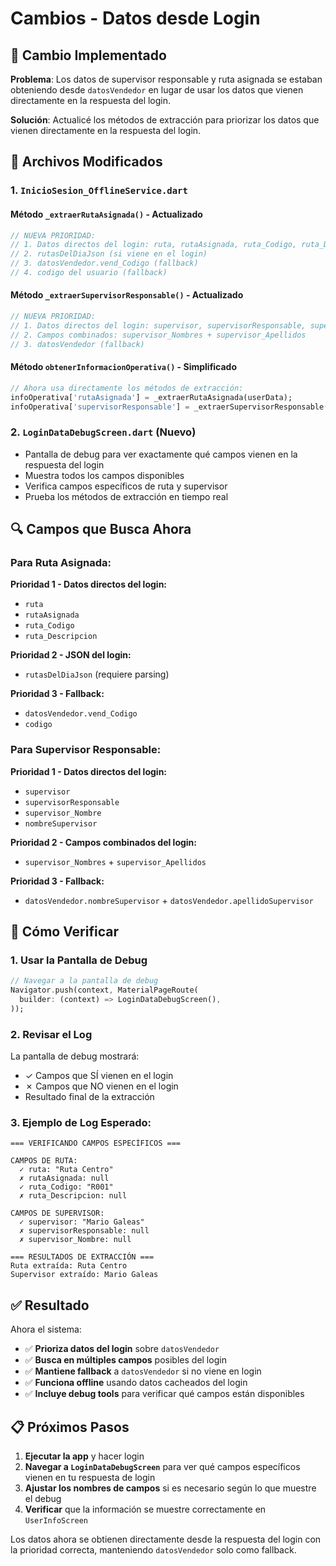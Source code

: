# Cambios - Datos desde Login

## 🎯 Cambio Implementado

**Problema**: Los datos de supervisor responsable y ruta asignada se estaban obteniendo desde `datosVendedor` en lugar de usar los datos que vienen directamente en la respuesta del login.

**Solución**: Actualicé los métodos de extracción para priorizar los datos que vienen directamente en la respuesta del login.

## 📁 Archivos Modificados

### 1. `InicioSesion_OfflineService.dart`

#### Método `_extraerRutaAsignada()` - Actualizado
```dart
// NUEVA PRIORIDAD:
// 1. Datos directos del login: ruta, rutaAsignada, ruta_Codigo, ruta_Descripcion
// 2. rutasDelDiaJson (si viene en el login)
// 3. datosVendedor.vend_Codigo (fallback)
// 4. codigo del usuario (fallback)
```

#### Método `_extraerSupervisorResponsable()` - Actualizado
```dart
// NUEVA PRIORIDAD:
// 1. Datos directos del login: supervisor, supervisorResponsable, supervisor_Nombre, nombreSupervisor
// 2. Campos combinados: supervisor_Nombres + supervisor_Apellidos
// 3. datosVendedor (fallback)
```

#### Método `obtenerInformacionOperativa()` - Simplificado
```dart
// Ahora usa directamente los métodos de extracción:
infoOperativa['rutaAsignada'] = _extraerRutaAsignada(userData);
infoOperativa['supervisorResponsable'] = _extraerSupervisorResponsable(userData);
```

### 2. `LoginDataDebugScreen.dart` (Nuevo)
- Pantalla de debug para ver exactamente qué campos vienen en la respuesta del login
- Muestra todos los campos disponibles
- Verifica campos específicos de ruta y supervisor
- Prueba los métodos de extracción en tiempo real

## 🔍 Campos que Busca Ahora

### Para Ruta Asignada:
**Prioridad 1 - Datos directos del login:**
- `ruta`
- `rutaAsignada`
- `ruta_Codigo`
- `ruta_Descripcion`

**Prioridad 2 - JSON del login:**
- `rutasDelDiaJson` (requiere parsing)

**Prioridad 3 - Fallback:**
- `datosVendedor.vend_Codigo`
- `codigo`

### Para Supervisor Responsable:
**Prioridad 1 - Datos directos del login:**
- `supervisor`
- `supervisorResponsable`
- `supervisor_Nombre`
- `nombreSupervisor`

**Prioridad 2 - Campos combinados del login:**
- `supervisor_Nombres` + `supervisor_Apellidos`

**Prioridad 3 - Fallback:**
- `datosVendedor.nombreSupervisor` + `datosVendedor.apellidoSupervisor`

## 🚀 Cómo Verificar

### 1. Usar la Pantalla de Debug
```dart
// Navegar a la pantalla de debug
Navigator.push(context, MaterialPageRoute(
  builder: (context) => LoginDataDebugScreen(),
));
```

### 2. Revisar el Log
La pantalla de debug mostrará:
- ✓ Campos que SÍ vienen en el login
- ✗ Campos que NO vienen en el login
- Resultado final de la extracción

### 3. Ejemplo de Log Esperado:
```
=== VERIFICANDO CAMPOS ESPECÍFICOS ===

CAMPOS DE RUTA:
  ✓ ruta: "Ruta Centro"
  ✗ rutaAsignada: null
  ✓ ruta_Codigo: "R001"
  ✗ ruta_Descripcion: null

CAMPOS DE SUPERVISOR:
  ✓ supervisor: "Mario Galeas"
  ✗ supervisorResponsable: null
  ✗ supervisor_Nombre: null

=== RESULTADOS DE EXTRACCIÓN ===
Ruta extraída: Ruta Centro
Supervisor extraído: Mario Galeas
```

## ✅ Resultado

Ahora el sistema:
- ✅ **Prioriza datos del login** sobre `datosVendedor`
- ✅ **Busca en múltiples campos** posibles del login
- ✅ **Mantiene fallback** a `datosVendedor` si no viene en login
- ✅ **Funciona offline** usando datos cacheados del login
- ✅ **Incluye debug tools** para verificar qué campos están disponibles

## 📋 Próximos Pasos

1. **Ejecutar la app** y hacer login
2. **Navegar a `LoginDataDebugScreen`** para ver qué campos específicos vienen en tu respuesta de login
3. **Ajustar los nombres de campos** si es necesario según lo que muestre el debug
4. **Verificar** que la información se muestre correctamente en `UserInfoScreen`

Los datos ahora se obtienen directamente desde la respuesta del login con la prioridad correcta, manteniendo `datosVendedor` solo como fallback.
